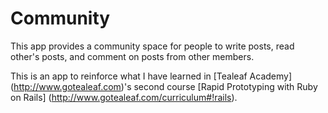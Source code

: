 Community
===
This app provides a community space for people
 to write posts, read other's posts,
  and comment on posts from other members.

This is an app to reinforce what I have learned in [Tealeaf Academy]
(http://www.gotealeaf.com)'s second course
 [Rapid Prototyping with Ruby on Rails]
(http://www.gotealeaf.com/curriculum#!rails).
